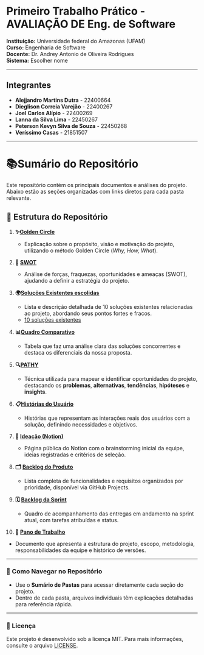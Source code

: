 # Primeiro Trabalho Prático - AVALIAÇÃO DE Eng. de Software

**Instituição:** Universidade federal do Amazonas (UFAM)<br>
**Curso:** Engenharia de Software  
**Docente:** Dr. Andrey Antonio de Oliveira Rodrigues  
**Sistema:** Escolher nome

---

## Integrantes

- **Alejjandro Martins Dutra** - 22400664
- **Dieglison Correia Varejão** - 22400267
- **Joel Carlos Alípio** - 22400269
- **Lanna da Silva Lima** - 22450267
- **Peterson Kevyn Silva de Souza** - 22450268
- **Veríssimo Casas** - 21851507

---
# 📚Sumário do Repositório

Este repositório contém os principais documentos e análises do projeto. Abaixo estão as seções organizadas com links diretos para cada pasta relevante.

## 📂 Estrutura do Repositório

1. **✨[Golden Circle](Documentos/Golden_circle/Golden_circle.md)**  
   - Explicação sobre o propósito, visão e motivação do projeto, utilizando o método Golden Circle (*Why, How, What*).

2. **🎯 [SWOT](Documentos/SWOT/SWOT.md)**  
   - Análise de forças, fraquezas, oportunidades e ameaças (SWOT), ajudando a definir a estratégia do projeto.
  
3. **🌍[Soluções Existentes escolidas](Documentos/Solucoes_Existentes/Solucoes_existentes.md)**  
   - Lista e descrição detalhada de 10 soluções existentes relacionadas ao projeto, abordando seus pontos fortes e fracos.
   - [10 soluções existentes](Documentos/Solucoes_Existentes/10_solucoes.md)
  
4. **📊[Quadro Comparativo](Documentos/Quadro_comparativo/Quadro_comparativo.md)**  
   - Tabela que faz uma análise clara das soluções concorrentes e destaca os diferenciais da nossa proposta.
  
5. **🔍[PATHY](Documentos/PATHY/PATHY.md)**  
   - Técnica utilizada para mapear e identificar oportunidades do projeto, destacando os **problemas**, **alternativas**, **tendências**, **hipóteses** e **insights**.
     

6. **📋[Histórias do Usuário](Documentos/Historias_do_usuario/Historias.md)**  
   - Histórias que representam as interações reais dos usuários com a solução, definindo necessidades e objetivos.

7. **🧠 [Ideação (Notion)](https://www.notion.so/1e598407495e80a89526e922be389766?v=1e598407495e803d912a000cdb7b9b0d&pvs=4)**  
   - Página pública do Notion com o brainstorming inicial da equipe, ideias registradas e critérios de seleção.

8. **🗂️ [Backlog do Produto](https://github.com/users/Verissimo-Casas/projects/2)**  
   - Lista completa de funcionalidades e requisitos organizados por prioridade, disponível via GitHub Projects.

9. **🗓️ [Backlog da Sprint](https://github.com/users/Verissimo-Casas/projects/1)**  
   - Quadro de acompanhamento das entregas em andamento na sprint atual, com tarefas atribuídas e status.

10. **📝 [Pano de Trabalho](Documentos/Plano_de_trabalho/Plano_de_trabalho.md)**  
   - Documento que apresenta a estrutura do projeto, escopo, metodologia, responsabilidades da equipe e histórico de versões.

---


### 🚀 Como Navegar no Repositório

- Use o **Sumário de Pastas** para acessar diretamente cada seção do projeto.  
- Dentro de cada pasta, arquivos individuais têm explicações detalhadas para referência rápida.

---

### 📜 Licença

Este projeto é desenvolvido sob a licença MIT. Para mais informações, consulte o arquivo [LICENSE](./LICENSE). 
